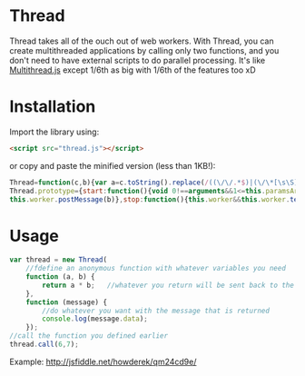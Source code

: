 Thread
========

Thread takes all of the ouch out of web workers. With Thread, you can create multithreaded applications by calling only two functions, and you don't need to have external scripts to do parallel processing. It's like [Multithread.js](http://keithwhor.github.io/multithread.js/]) except 1/6th as big with 1/6th of the features too xD

Installation
===========
Import the library using:
``` html
<script src="thread.js"></script>
```

or copy and paste the minified version (less than 1KB!):
``` javascript
Thread=function(c,b){var a=c.toString().replace(/((\/\/.*$)|(\/\*[\s\S]*?\*\/))/mg,"");this.paramsArray=a.slice(a.indexOf("(")+1,a.indexOf(")")).match(/([^\s,]+)/g);this.methodBody=a.substring(a.indexOf("{")+1,a.lastIndexOf("}"));this.onmessage="undefined"===typeof b?function(a){console.log(a.data)}:b};
Thread.prototype={start:function(){void 0!==arguments&&1<=this.paramsArray.length&&(this.methodBody="function work("+this.paramsArray+") {"+this.methodBody+"} onmessage = function (message) {postMessage(work.apply(this, message.data));};");var c=URL.createObjectURL(new Blob([this.methodBody],{type:"text/javascript"}));this.worker=new Worker(c);this.worker.onmessage=this.onmessage},call:function(c){"undefined"===typeof this.worker&&this.start();for(var b=[],a=0;a<arguments.length;a+=1)b.push(arguments[a]);
this.worker.postMessage(b)},stop:function(){this.worker&&this.worker.terminate()}};
```


Usage
=====
``` javascript
var thread = new Thread(
    //fdefine an anonymous function with whatever variables you need
    function (a, b) {
        return a * b;   //whatever you return will be sent back to the main thread
    },
    function (message) {
    	//do whatever you want with the message that is returned
        console.log(message.data);
    });
//call the function you defined earlier
thread.call(6,7);
```
Example: http://jsfiddle.net/howderek/qm24cd9e/
